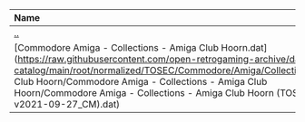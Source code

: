 |Name|Size|
|:---|---:|
|[..](../index.html)|DIR|
|[Commodore Amiga - Collections - Amiga Club Hoorn.dat](https://raw.githubusercontent.com/open-retrogaming-archive/dat-catalog/main/root/normalized/TOSEC/Commodore/Amiga/Collections/Amiga Club Hoorn/Commodore Amiga - Collections - Amiga Club Hoorn/Commodore Amiga - Collections - Amiga Club Hoorn (TOSEC-v2021-09-27_CM).dat)|13482|
